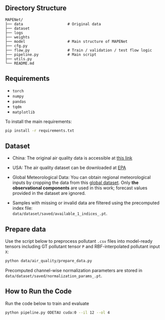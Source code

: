 
## Directory Structure
```text
MAPENet/       
├── data                    # Original data
├── dataset
├── logs
├── weights 
├── model                   # Main structure of MAPENet
├── cfg.py                 
├── flow.py                 # Train / validation / test flow logic
├── pipeline.py             # Main script
├── utils.py                
└── README.md       
```
## Requirements

- `torch`
- `numpy`
- `pandas`
- `tqdm`
- `matplotlib`

To install the main requirements:

```bash
pip install -r requirements.txt
```
## Dataset
- China: The original air quality data is accessible at [this link](https://ojs.aaai.org/index.php/AAAI/article/view/26676)
  
- USA: The air quality dataset can be downloaded at [EPA](https://aqs.epa.gov/aqsweb/airdata/download_files.html)

- Global Meteorological Data: 
  You can obtain regional meteorological inputs by cropping the data from this [global dataset](https://www.ncei.noaa.gov/products/weather-climate-models/global-forecast).
  Only **the observational components** are used in this work; forecast values provided in the dataset are ignored.

- Samples with missing or invalid data are filtered using the precomputed index file:  
  `data/dataset/saved/available_1_indices_.pt`.

## Prepare data
Use the script below to preprocess pollutant `.csv` files into model-ready tensors including GT pollutant tensor `P` and RBF-interpolated pollutant input `X`:

```bash
python data/air_quality/prepare_data.py
```
Precomputed channel-wise normalization parameters are stored in  
  `data/dataset/saved/normalization_params_.pt`.

## How to Run the Code
Run the code below to train and evaluate

```bash
python pipeline.py ODETAU cuda:0 --il 12 --ol 4
```

